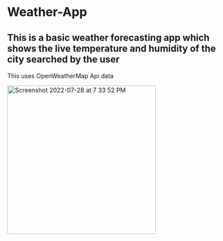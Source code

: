 # Weather-App 
## This is a basic weather forecasting app which shows the live temperature and humidity of the city searched by the user

This uses OpenWeatherMap Api data 

<img width="343" alt="Screenshot 2022-07-28 at 7 33 52 PM" src="https://user-images.githubusercontent.com/57564775/181525277-d639b92e-8700-4a17-baaa-89f60462a768.png">
